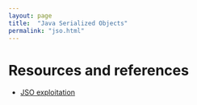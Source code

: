 ```yaml
---
layout: page
title:  "Java Serialized Objects"
permalink: "jso.html"
---
```



# Resources and references
* [JSO exploitation](https://blog.rapid7.com/2019/03/19/a-serial-problem-exploitation-and-exposure-of-java-serialized-objects/)
